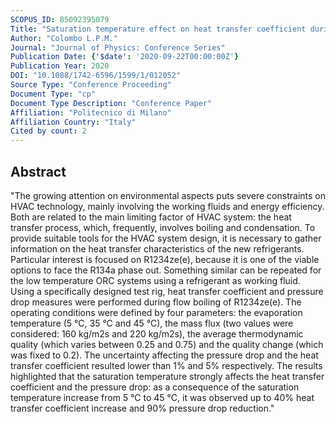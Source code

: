 ```yaml
---
SCOPUS_ID: 85092395079
Title: "Saturation temperature effect on heat transfer coefficient during convective boiling in microfin tubes"
Author: "Colombo L.P.M."
Journal: "Journal of Physics: Conference Series"
Publication Date: {'$date': '2020-09-22T00:00:00Z'}
Publication Year: 2020
DOI: "10.1088/1742-6596/1599/1/012052"
Source Type: "Conference Proceeding"
Document Type: "cp"
Document Type Description: "Conference Paper"
Affiliation: "Politecnico di Milano"
Affiliation Country: "Italy"
Cited by count: 2
---
```


## Abstract
"The growing attention on environmental aspects puts severe constraints on HVAC technology, mainly involving the working fluids and energy efficiency. Both are related to the main limiting factor of HVAC system: the heat transfer process, which, frequently, involves boiling and condensation. To provide suitable tools for the HVAC system design, it is necessary to gather information on the heat transfer characteristics of the new refrigerants. Particular interest is focused on R1234ze(e), because it is one of the viable options to face the R134a phase out. Something similar can be repeated for the low temperature ORC systems using a refrigerant as working fluid. Using a specifically designed test rig, heat transfer coefficient and pressure drop measures were performed during flow boiling of R1234ze(e). The operating conditions were defined by four parameters: the evaporation temperature (5 °C, 35 °C and 45 °C), the mass flux (two values were considered: 160 kg/m2s and 220 kg/m2s), the average thermodynamic quality (which varies between 0.25 and 0.75) and the quality change (which was fixed to 0.2). The uncertainty affecting the pressure drop and the heat transfer coefficient resulted lower than 1% and 5% respectively. The results highlighted that the saturation temperature strongly affects the heat transfer coefficient and the pressure drop: as a consequence of the saturation temperature increase from 5 °C to 45 °C, it was observed up to 40% heat transfer coefficient increase and 90% pressure drop reduction."
